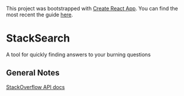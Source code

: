 This project was bootstrapped with [Create React App](https://github.com/facebookincubator/create-react-app). You can find the most recent the guide [here](https://github.com/facebookincubator/create-react-app/blob/master/packages/react-scripts/template/README.md).

# StackSearch

A tool for quickly finding answers to your burning questions

## General Notes

[StackOverflow API docs](https://api.stackexchange.com/docs)

